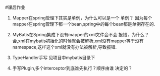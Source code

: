 #课后作业
1. Mapper在spring管理下其实是单例，为什么可以是一个
单例？
因为每个mapper在spring管理下都一个bean,spring中的每个bean都是单例存在的.

2. MyBatis在Spring集成下没有mapper的xml文件会不会
报错，为什么？
会,xml在mybatis初始化的时候就会被解析,xml没有mapper等于没有namespace,这样这个xml就没有办法被解析,导致报错.

3. TypeHandler手写
见项目中mybatis目录下

4. 手写Plugin,多个interceptor到底谁先执行？顺序由谁
决定的？